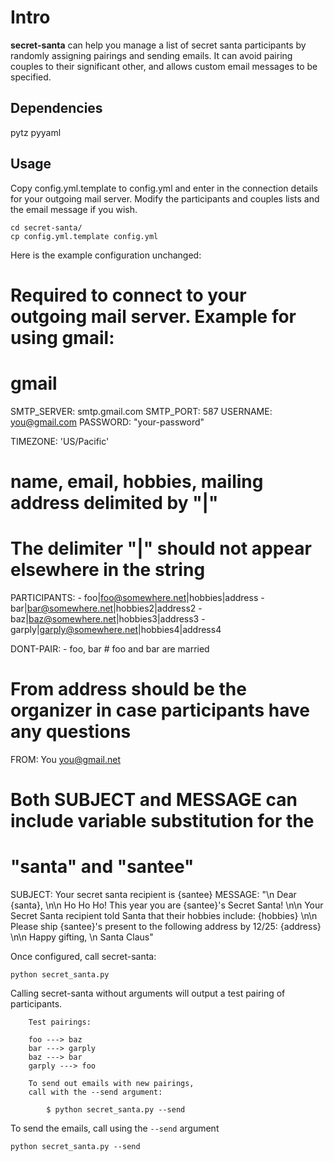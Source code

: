 Intro
=====

**secret-santa** can help you manage a list of secret santa participants by
randomly assigning pairings and sending emails. It can avoid pairing 
couples to their significant other, and allows custom email messages to be 
specified.

Dependencies
------------

pytz
pyyaml

Usage
-----

Copy config.yml.template to config.yml and enter in the connection details 
for your outgoing mail server. Modify the participants and couples lists and 
the email message if you wish.

    cd secret-santa/
    cp config.yml.template config.yml

Here is the example configuration unchanged:

  # Required to connect to your outgoing mail server. Example for using gmail:
  # gmail
  SMTP\_SERVER: smtp.gmail.com
  SMTP\_PORT: 587
  USERNAME: you@gmail.com
  PASSWORD: "your-password"
  
  TIMEZONE: 'US/Pacific'
  
  # name, email, hobbies, mailing address delimited by "|"
  # The delimiter "|" should not appear elsewhere in the string
  PARTICIPANTS:
    - foo|foo@somewhere.net|hobbies|address
    - bar|bar@somewhere.net|hobbies2|address2
    - baz|baz@somewhere.net|hobbies3|address3
    - garply|garply@somewhere.net|hobbies4|address4
  
  DONT-PAIR:
    - foo, bar    # foo and bar are married
  
  # From address should be the organizer in case participants have any questions
  FROM: You <you@gmail.net>
  
  # Both SUBJECT and MESSAGE can include variable substitution for the 
  # "santa" and "santee"
  SUBJECT: Your secret santa recipient is {santee}
  MESSAGE: "\n
    Dear {santa},
    \n\n
    Ho Ho Ho! This year you are {santee}'s Secret Santa!
    \n\n
    Your Secret Santa recipient told Santa that their hobbies include:
      {hobbies}
    \n\n
    Please ship {santee}'s present to the following address by 12/25:
      {address}
    \n\n
    Happy gifting,
    \n
    Santa Claus"

Once configured, call secret-santa:

    python secret_santa.py

Calling secret-santa without arguments will output a test pairing of 
participants.

        Test pairings:

        foo ---> baz
        bar ---> garply
        baz ---> bar
        garply ---> foo

        To send out emails with new pairings,
        call with the --send argument:

            $ python secret_santa.py --send

To send the emails, call using the `--send` argument

    python secret_santa.py --send
